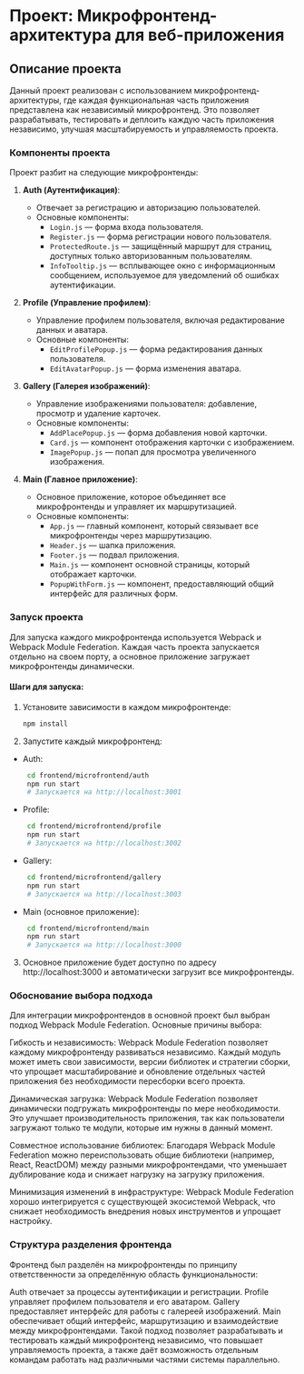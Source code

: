 # Проект: Микрофронтенд-архитектура для веб-приложения

## Описание проекта

Данный проект реализован с использованием микрофронтенд-архитектуры, где каждая функциональная часть приложения представлена как независимый микрофронтенд. Это позволяет разрабатывать, тестировать и деплоить каждую часть приложения независимо, улучшая масштабируемость и управляемость проекта.

### Компоненты проекта

Проект разбит на следующие микрофронтенды:

1. **Auth (Аутентификация)**:
   - Отвечает за регистрацию и авторизацию пользователей.
   - Основные компоненты:
     - `Login.js` — форма входа пользователя.
     - `Register.js` — форма регистрации нового пользователя.
     - `ProtectedRoute.js` — защищённый маршрут для страниц, доступных только авторизованным пользователям.
     - `InfoTooltip.js` — всплывающее окно с информационным сообщением, используемое для уведомлений об ошибках аутентификации.

2. **Profile (Управление профилем)**:
   - Управление профилем пользователя, включая редактирование данных и аватара.
   - Основные компоненты:
     - `EditProfilePopup.js` — форма редактирования данных пользователя.
     - `EditAvatarPopup.js` — форма изменения аватара.

3. **Gallery (Галерея изображений)**:
   - Управление изображениями пользователя: добавление, просмотр и удаление карточек.
   - Основные компоненты:
     - `AddPlacePopup.js` — форма добавления новой карточки.
     - `Card.js` — компонент отображения карточки с изображением.
     - `ImagePopup.js` — попап для просмотра увеличенного изображения.

4. **Main (Главное приложение)**:
   - Основное приложение, которое объединяет все микрофронтенды и управляет их маршрутизацией.
   - Основные компоненты:
     - `App.js` — главный компонент, который связывает все микрофронтенды через маршрутизацию.
     - `Header.js` — шапка приложения.
     - `Footer.js` — подвал приложения.
     - `Main.js` — компонент основной страницы, который отображает карточки.
     - `PopupWithForm.js` — компонент, предоставляющий общий интерфейс для различных форм.
   
### Запуск проекта

Для запуска каждого микрофронтенда используется Webpack и Webpack Module Federation. Каждая часть проекта запускается отдельно на своем порту, а основное приложение загружает микрофронтенды динамически.

#### Шаги для запуска:

1. Установите зависимости в каждом микрофронтенде:
   ```bash
   npm install

2. Запустите каждый микрофронтенд:

- Auth:
   ```bash
    cd frontend/microfrontend/auth
    npm run start
    # Запускается на http://localhost:3001


- Profile:
   ```bash
    cd frontend/microfrontend/profile
    npm run start
    # Запускается на http://localhost:3002


- Gallery:
   ```bash
    cd frontend/microfrontend/gallery
    npm run start
    # Запускается на http://localhost:3003

- Main (основное приложение):
   ```bash
    cd frontend/microfrontend/main
    npm run start
    # Запускается на http://localhost:3000

3. Основное приложение будет доступно по адресу http://localhost:3000 и автоматически загрузит все микрофронтенды.

### Обоснование выбора подхода
Для интеграции микрофронтендов в основной проект был выбран подход Webpack Module Federation. Основные причины выбора:

Гибкость и независимость: Webpack Module Federation позволяет каждому микрофронтенду развиваться независимо. Каждый модуль может иметь свои зависимости, версии библиотек и стратегии сборки, что упрощает масштабирование и обновление отдельных частей приложения без необходимости пересборки всего проекта.

Динамическая загрузка: Webpack Module Federation позволяет динамически подгружать микрофронтенды по мере необходимости. Это улучшает производительность приложения, так как пользователи загружают только те модули, которые им нужны в данный момент.

Совместное использование библиотек: Благодаря Webpack Module Federation можно переиспользовать общие библиотеки (например, React, ReactDOM) между разными микрофронтендами, что уменьшает дублирование кода и снижает нагрузку на загрузку приложения.

Минимизация изменений в инфраструктуре: Webpack Module Federation хорошо интегрируется с существующей экосистемой Webpack, что снижает необходимость внедрения новых инструментов и упрощает настройку.

### Структура разделения фронтенда
Фронтенд был разделён на микрофронтенды по принципу ответственности за определённую область функциональности:

Auth отвечает за процессы аутентификации и регистрации.
Profile управляет профилем пользователя и его аватаром.
Gallery предоставляет интерфейс для работы с галереей изображений.
Main обеспечивает общий интерфейс, маршрутизацию и взаимодействие между микрофронтендами.
Такой подход позволяет разрабатывать и тестировать каждый микрофронтенд независимо, что повышает управляемость проекта, а также даёт возможность отдельным командам работать над различными частями системы параллельно.